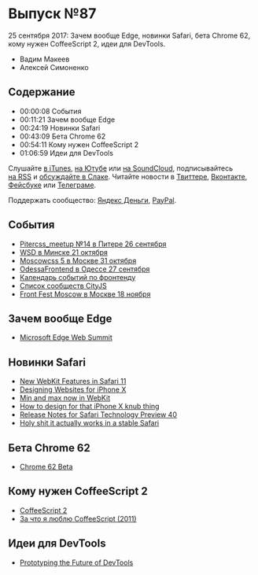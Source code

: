 # Выпуск №87

25 сентября 2017: Зачем вообще Edge, новинки Safari, бета Chrome 62, кому нужен CoffeeScript 2, идеи для DevTools.

- Вадим Макеев
- Алексей Симоненко

## Содержание

- 00:00:08 События
- 00:11:21 Зачем вообще Edge
- 00:24:19 Новинки Safari
- 00:43:09 Бета Chrome 62
- 00:54:11 Кому нужен CoffeeScript 2
- 01:06:59 Идеи для DevTools

Слушайте [в iTunes](https://itunes.apple.com/podcast/id1080500016), [на Ютубе](https://www.youtube.com/playlist?list=PLMBnwIwFEFHcwuevhsNXkFTcadeX5R1Go) или [на SoundCloud](https://soundcloud.com/web-standards), подписывайтесь [на RSS](https://web-standards.ru/podcast/feed/) и [обсуждайте в Слаке](http://slack.web-standards.ru/). Читайте новости в [Твиттере](https://twitter.com/webstandards_ru), [Вконтакте](https://vk.com/webstandards_ru), [Фейсбуке](https://www.facebook.com/webstandardsru) или [Телеграме](https://t.me/webstandards_ru).

Поддержать сообщество: [Яндекс Деньги](https://money.yandex.ru/to/41001119329753), [PayPal](https://www.paypal.me/pepelsbey).

## События

- [Pitercss_meetup №14 в Питере 26 сентября](https://pitercss.timepad.ru/event/564590/)
- [WSD в Минске 21 октября](https://wsd.events/2017/10/21/)
- [Moscowcss 5 в Москве 31 октября](https://moscowcss.timepad.ru/event/576236/)
- [OdessaFrontend в Одессе 27 сентября](http://odessafrontend.com/)
- [Календарь событий по фронтенду](https://github.com/web-standards-ru/calendar)
- [Список сообществ CityJS](https://github.com/web-standards-ru/cityjs-list)
- [Front Fest Moscow в Москве 18 ноября](https://2017.frontfest.ru/)

## Зачем вообще Edge

- [Microsoft Edge Web Summit](https://channel9.msdn.com/Events/WebPlatformSummit/Microsoft-Edge-Web-Summit-2017)

## Новинки Safari

- [New WebKit Features in Safari 11](https://webkit.org/blog/7956/new-webkit-features-in-safari-11/)
- [Designing Websites for iPhone X](https://webkit.org/blog/7929/designing-websites-for-iphone-x/)
- [Min and max now in WebKit](https://twitter.com/iamvdo/status/910074435159420928)
- [How to design for that iPhone X knub thing](https://twitter.com/fat/status/910212974190587904)
- [Release Notes for Safari Technology Preview 40](https://webkit.org/blog/7922/release-notes-for-safari-technology-preview-40/)
- [Holy shit it actually works in a stable Safari](https://twitter.com/rreverser/status/902504540393660416)

## Бета Chrome 62

- [Chrome 62 Beta](https://blog.chromium.org/2017/09/chrome-62-beta-network-quality.html)

## Кому нужен CoffeeScript 2

- [CoffeeScript 2](http://coffeescript.org/announcing-coffeescript-2/)
- [За что я люблю CoffeeScript (2011)](http://simonenko.su/8725324958/for-what-i-love-coffeescript)

## Идеи для DevTools

- [Prototyping the Future of DevTools](https://medium.com/p/f54ba4d51891)
